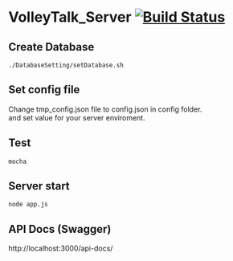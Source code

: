 # VolleyTalk_Server [![Build Status](https://travis-ci.org/Nexters/VolleyTalk_Server.svg?branch=master)](https://travis-ci.org/Nexters/VolleyTalk_Server)

## Create Database  
`./DatabaseSetting/setDatabase.sh`

## Set config file
Change tmp_config.json file to config.json in config folder.  
and set value for your server enviroment.

## Test
`mocha`

## Server start  
`node app.js`

## API Docs (Swagger)
http://localhost:3000/api-docs/